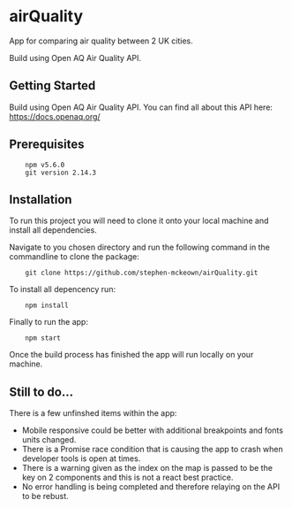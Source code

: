 # airQuality

App for comparing air quality between 2 UK cities.

Build using Open AQ Air Quality API.

## Getting Started

Build using Open AQ Air Quality API.
You can find all about this API here: https://docs.openaq.org/

## Prerequisites

```
    npm v5.6.0
    git version 2.14.3
```
## Installation
To run this project you will need to clone it onto your local machine and install all dependencies.

Navigate to you chosen directory and run the following command in the commandline to clone the package:
```
    git clone https://github.com/stephen-mckeown/airQuality.git
```

To install all depencency run:
```
    npm install
```

Finally to run the app:
```
    npm start
```
Once the build process has finished the app will run locally on your machine.


## Still to do...
There is a few unfinshed items within the app:
* Mobile responsive could be better with additional breakpoints and fonts units changed.
* There is a Promise race condition that is causing the app to crash when developer tools is open at times.
* There is a warning given as the index on the map is passed to be the key on 2 components and this is not a react best practice.
* No error handling is being completed and therefore relaying on the API to be rebust.
